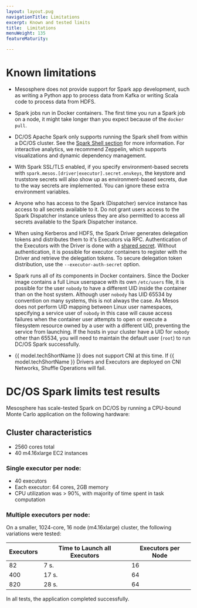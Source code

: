 ```yaml
---
layout: layout.pug
navigationTitle: Limitations
excerpt: Known and tested limits
title:  Limitations
menuWeight: 135
featureMaturity:

---
```



# Known limitations

*   Mesosphere does not provide support for Spark app development, such as writing a Python app to process data from
    Kafka or writing Scala code to process data from HDFS.

*   Spark jobs run in Docker containers. The first time you run a Spark job on a node, it might take longer than you
    expect because of the `docker pull`.

*   DC/OS Apache Spark only supports running the Spark shell from within a DC/OS cluster. See the [Spark Shell section](/services/spark/2.3.1-2.2.1-2/spark-shell/) for more information. For interactive analytics, we recommend Zeppelin, which supports visualizations and dynamic dependency management.

*   With Spark SSL/TLS enabled, if you specify environment-based secrets with
    `spark.mesos.[driver|executor].secret.envkeys`, the keystore and truststore secrets will also show up as
    environment-based secrets, due to the way secrets are implemented. You can ignore these extra environment variables.

*   Anyone who has access to the Spark (Dispatcher) service instance has access to all secrets available to it. Do not
    grant users access to the Spark Dispatcher instance unless they are also permitted to access all secrets available
    to the Spark Dispatcher instance.

*   When using Kerberos and HDFS, the Spark Driver generates delegation tokens and distributes them to it's Executors
    via RPC.  Authentication of the Executors with the Driver is done with a [shared secret](https://spark.apache.org/docs/latest/security.html#spark-security). Without authentication, it is possible for executor containers to register with the Driver and retrieve the delegation tokens. To secure delegation token distribution, use the `--executor-auth-secret` option. 

*   Spark runs all of its components in Docker containers. Since the Docker image contains a full Linux userspace with
    its own `/etc/users` file, it is possible for the user `nobody` to have a different UID inside the
    container than on the host system. Although user `nobody` has UID 65534 by convention on many systems, this is not
    always the case. As Mesos does not perform UID mapping between Linux user namespaces, specifying a service user of
    `nobody` in this case will cause access failures when the container user attempts to open or execute a filesystem
    resource owned by a user with a different UID, preventing the service from launching. If the hosts in your cluster
    have a UID for `nobody` other than 65534, you will need to maintain the default user (`root`) to run DC/OS Spark
    successfully.

*   {{ model.techShortName }} does not support CNI at this time. If {{ model.techShortName }} Drivers and       Executors are deployed on CNI Networks, Shuffle Operations will fail.

<!-- This source repo for this topic is https://github.com/mesosphere/dcos-commons -->

# DC/OS Spark limits test results
Mesosphere has scale-tested Spark on DC/OS by running a CPU-bound Monte Carlo application on the following hardware:

## Cluster characteristics
- 2560 cores total
- 40 m4.16xlarge EC2 instances

### Single executor per node:
- 40 executors
- Each executor: 64 cores, 2GB memory
- CPU utilization was > 90%, with majority of time spent in task computation

### Multiple executors per node:
On a smaller, 1024-core, 16 node (m4.16xlarge) cluster, the following variations were tested:

 Executors | Time to Launch all Executors | Executors per Node
 --------- | --------------------------- | -----------------
 82 | 7 s. | 16
 400 | 17 s. | 64
 820 | 28 s. | 64


In all tests, the application completed successfully.
